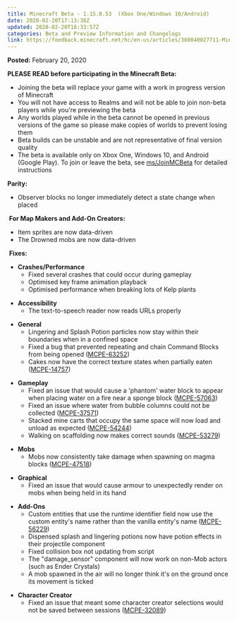 ```yaml
---
title: Minecraft Beta - 1.15.0.53  (Xbox One/Windows 10/Android)
date: 2020-02-20T17:13:38Z
updated: 2020-02-20T18:33:57Z
categories: Beta and Preview Information and Changelogs
link: https://feedback.minecraft.net/hc/en-us/articles/360040027711-Minecraft-Beta-1-15-0-53-Xbox-One-Windows-10-Android
---
```


**Posted:** February 20, 2020

**PLEASE READ before participating in the Minecraft Beta:**

- Joining the beta will replace your game with a work in progress version of Minecraft
- You will not have access to Realms and will not be able to join non-beta players while you're previewing the beta
- Any worlds played while in the beta cannot be opened in previous versions of the game so please make copies of worlds to prevent losing them
- Beta builds can be unstable and are not representative of final version quality
- The beta is available only on Xbox One, Windows 10, and Android (Google Play). To join or leave the beta, see [ms/JoinMCBeta](https://aka.ms/JoinMCBeta) for detailed instructions

**Parity:**

- Observer blocks no longer immediately detect a state change when placed

 **For Map Makers and Add-On Creators:**

- Item sprites are now data-driven
- The Drowned mobs are now data-driven

 **Fixes:**

- **Crashes/Performance**
  - Fixed several crashes that could occur during gameplay
  - Optimised key frame animation playback
  - Optimised performance when breaking lots of Kelp plants

<!-- -->

- **Accessibility**
  - The text-to-speech reader now reads URLs properly

<!-- -->

- **General**
  - Lingering and Splash Potion particles now stay within their boundaries when in a confined space
  - Fixed a bug that prevented repeating and chain Command Blocks from being opened ([MCPE-63252](https://bugs.mojang.com/browse/MCPE-63252))
  - Cakes now have the correct texture states when partially eaten ([MCPE-14757](https://bugs.mojang.com/browse/MCPE-14757)) 

<!-- -->

- **Gameplay**
  - Fixed an issue that would cause a 'phantom' water block to appear when placing water on a fire near a sponge block ([MCPE-57063](https://bugs.mojang.com/browse/MCPE-57063))
  - Fixed an issue where water from bubble columns could not be collected ([MCPE-37571](https://bugs.mojang.com/browse/MCPE-37571))
  - Stacked mine carts that occupy the same space will now load and unload as expected ([MCPE-54244](https://bugs.mojang.com/browse/MCPE-54244))
  - Walking on scaffolding now makes correct sounds ([MCPE-53279](https://bugs.mojang.com/browse/MCPE-53279)) 

<!-- -->

- **Mobs**
  - Mobs now consistently take damage when spawning on magma blocks ([MCPE-47518](https://bugs.mojang.com/browse/MCPE-47518))

<!-- -->

- **Graphical**
  - Fixed an issue that would cause armour to unexpectedly render on mobs when being held in its hand

<!-- -->

- **Add-Ons**
  - Custom entities that use the runtime identifier field now use the custom entity's name rather than the vanilla entity's name ([MCPE-56229](https://bugs.mojang.com/browse/MCPE-56229))
  - Dispensed splash and lingering potions now have potion effects in their projectile component
  - Fixed collision box not updating from script
  - The "damage_sensor" component will now work on non-Mob actors (such as Ender Crystals) 
  - A mob spawned in the air will no longer think it's on the ground once its movement is ticked 

<!-- -->

- **Character Creator**
  - Fixed an issue that meant some character creator selections would not be saved between sessions ([MCPE-32089](https://bugs.mojang.com/browse/MCPE-32089))
